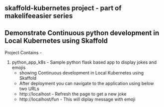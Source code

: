 skaffold-kubernetes project - part of makelifeeasier series
----------------

Demonstrate Continuous python development in Local Kubernetes using Skaffold
-----------------
Project Contains - 
1. python_app_k8s - Sample python flask based app to display jokes and emojis 
	- showing Continuous development in Local Kubernetes using Skaffold 
	- After deployment you can navigate to the application using below two URLs
	- http://localhost    - Refresh the page to get a new joke
	- http://localhost/fun - This will diplay message with emoji



